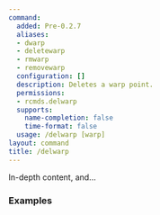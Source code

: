 ```yaml
---
command:
  added: Pre-0.2.7
  aliases:
  - dwarp
  - deletewarp
  - rmwarp
  - removewarp
  configuration: []
  description: Deletes a warp point.
  permissions:
  - rcmds.delwarp
  supports:
    name-completion: false
    time-format: false
  usage: /delwarp [warp]
layout: command
title: /delwarp
---
```


In-depth content, and...

### Examples

